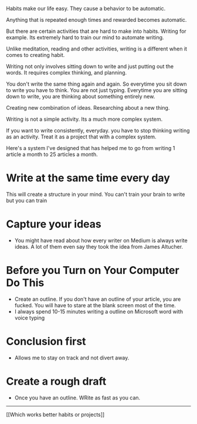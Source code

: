 Habits make our life easy. They cause a behavior to be automatic. 

Anything that is repeated enough times and rewarded becomes automatic. 

But there are certain activities that are hard to make into habits. Writing for example. Its extremely hard to train our mind to automate writing. 

Unlike meditation, reading and other activities, writing is a different when it comes to creating habit. 

Writing not only involves sitting down to write and just putting out the words. It requires complex thinking, and planning. 

You don't write the same thing again and again. So everytime you sit down to write you have to think. You are not just typing.  Everytime you are sitting down to write, you are thinking about something entirely new. 

Creating new combination of ideas. Researching about a new thing. 

Writing is not a simple activity. Its a much more complex system.


If you want to write consistently, everyday. you have to stop thinking writing as an activity. Treat it as a project that with a complex system. 

Here's a system I've designed that has helped me to go from writing 1 article a month to 25 articles a month.



# Write at the same time every day
This will create a structure in  your mind. You can't train your brain to write but you can train 

# Capture your ideas
- You might have read about how every writer on Medium is always write ideas. A lot of them even say they took the idea from James Altucher.


# Before you Turn on Your Computer Do This
- Create an outline. If you don't have an outline of your article, you are fucked. You will have to stare at the blank screen most of the time. 
- I always spend 10-15 minutes writing a outline on Microsoft word with voice typing

# Conclusion first
- Allows me to stay on track and not divert away.


# Create a rough draft
- Once you have an outline. WRite as fast as you can.


---------
[[Which works better habits or projects]]





























